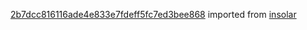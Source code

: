 [2b7dcc816116ade4e833e7fdeff5fc7ed3bee868](https://github.com/insolar/insolar/commit/2b7dcc816116ade4e833e7fdeff5fc7ed3bee868) imported from [insolar](https://github.com/insolar/insolar)
